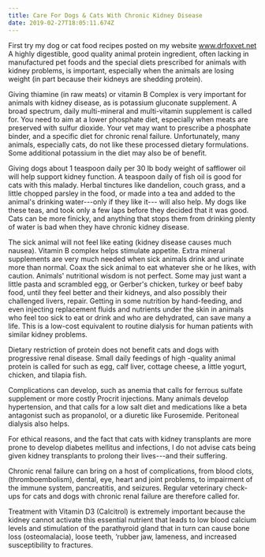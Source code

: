```yaml
---
title: Care For Dogs & Cats With Chronic Kidney Disease
date: 2019-02-27T18:05:11.674Z
---
```

First try my dog or cat food recipes posted on my website www.drfoxvet.net A highly digestible, good quality animal protein ingredient, often lacking in manufactured pet foods and the special diets prescribed for animals with kidney problems, is important, especially when the animals are losing weight (in part because their kidneys are shedding protein).

Giving thiamine (in raw meats) or vitamin B Complex is very important for animals with kidney disease, as is potassium gluconate supplement. A broad spectrum, daily multi-mineral and multi-vitamin supplement is called for. You need to aim at a lower phosphate diet, especially when meats are preserved with sulfur dioxide. Your vet may want to prescribe a phosphate binder, and a specific diet for chronic renal failure. Unfortunately, many animals, especially cats, do not like these processed dietary formulations. Some additional potassium in the diet may also be of benefit.

Giving dogs about 1 teaspoon daily per 30 lb body weight of safflower oil will help support kidney function. A teaspoon daily of fish oil is good for cats with this malady. Herbal tinctures like dandelion, couch grass, and a little chopped parsley in the food, or made into a tea and added to the animal's drinking water---only if they like it--- will also help. My dogs like these teas, and took only a few laps before they decided that it was good. Cats can be more finicky, and anything that stops them from drinking plenty of water is bad when they have chronic kidney disease.

The sick animal will not feel like eating (kidney disease causes much nausea). Vitamin B complex helps stimulate appetite. Extra mineral supplements are very much needed when sick animals drink and urinate more than normal. Coax the sick animal to eat whatever she or he likes, with caution. Animals' nutritional wisdom is not perfect. Some may just want a little pasta and scrambled egg, or Gerber's chicken, turkey or beef baby food, until they feel better and their kidneys, and also possibly their challenged livers, repair. Getting in some nutrition by hand-feeding, and even injecting replacement fluids and nutrients under the skin in animals who feel too sick to eat or drink and who are dehydrated, can save many a life. This is a low-cost equivalent to routine dialysis for human patients with similar kidney problems.

Dietary restriction of protein does not benefit cats and dogs with progressive renal disease. Small daily feedings of high -quality animal protein is called for such as egg, calf liver, cottage cheese, a little yogurt, chicken, and tilapia fish.

Complications can develop, such as anemia that calls for ferrous sulfate supplement or more costly Procrit injections. Many animals develop hypertension, and that calls for a low salt diet and medications like a beta antagonist such as propanolol, or a diuretic like Furosemide. Peritoneal dialysis also helps.

For ethical reasons, and the fact that cats with kidney transplants are more prone to develop diabetes mellitus and infections, I do not advise cats being given kidney transplants to prolong their lives---and their suffering.

Chronic renal failure can bring on a host of complications, from blood clots, (thromboembolism), dental, eye, heart and joint problems, to impairment of the immune system, pancreatitis, and seizures. Regular veterinary check-ups for cats and dogs with chronic renal failure are therefore called for.

Treatment with Vitamin D3 (Calcitrol) is extremely important because the kidney cannot activate this essential nutrient that leads to low blood calcium levels and stimulation of the parathyroid gland that in turn can cause bone loss (osteomalacia), loose teeth, &#8216;rubber jaw, lameness, and increased susceptibility to fractures.
